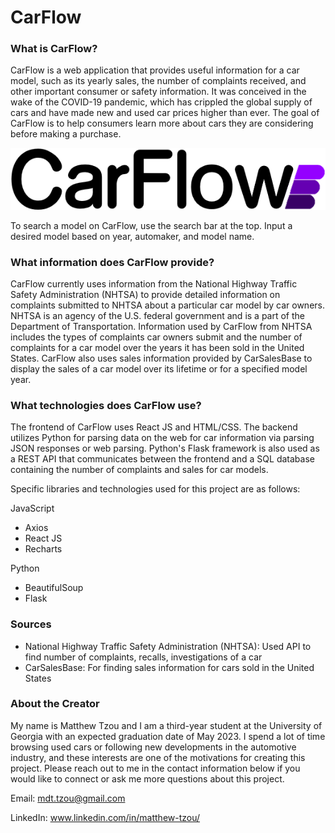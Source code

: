 # CarFlow

### What is CarFlow?
CarFlow is a web application that provides useful information for a car model, such as its yearly sales, the number of complaints received, and other important consumer or safety information. It was conceived in the wake of the COVID-19 pandemic, which has crippled the global supply of cars and have made new and used car prices higher than ever. The goal of CarFlow is to help consumers learn more about cars they are considering before making a purchase.

![carflowlogo](frontend/src/resources/carflowlogo.png)

To search a model on CarFlow, use the search bar at the top. Input a desired model based on year, automaker, and model name.

### What information does CarFlow provide?
CarFlow currently uses information from the National Highway Traffic Safety Administration (NHTSA) to provide detailed information on complaints submitted to NHTSA about a particular car model by car owners. NHTSA is an agency of the U.S. federal government and is a part of the Department of Transportation. Information used by CarFlow from NHTSA includes the types of complaints car owners submit and the number of complaints for a car model over the years it has been sold in the United States. CarFlow also uses sales information provided by CarSalesBase to display the sales of a car model over its lifetime or for a specified model year.

### What technologies does CarFlow use?
The frontend of CarFlow uses React JS and HTML/CSS. The backend utilizes Python for parsing data on the web for car information via parsing JSON responses or web parsing. Python's Flask framework is also used as a REST API that communicates between the frontend and a SQL database containing the number of complaints and sales for car models.

Specific libraries and technologies used for this project are as follows:

JavaScript
- Axios
- React JS
- Recharts

Python
- BeautifulSoup
- Flask

### Sources
- National Highway Traffic Safety Administration (NHTSA): Used API to find number of complaints, recalls, investigations of a car
- CarSalesBase: For finding sales information for cars sold in the United States

### About the Creator
My name is Matthew Tzou and I am a third-year student at the University of Georgia with an expected graduation date of May 2023. I spend a lot of time browsing used cars or following new developments in the automotive industry, and these interests are one of the motivations for creating this project. Please reach out to me in the contact information below if you would like to connect or ask me more questions about this project.

Email: mdt.tzou@gmail.com

LinkedIn: www.linkedin.com/in/matthew-tzou/
